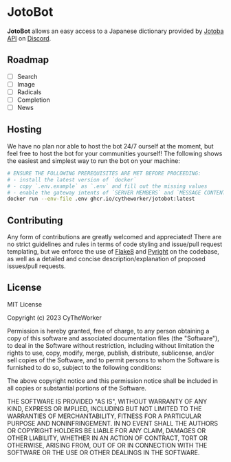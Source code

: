 [Discord]: https://discord.com/
[Flake8]: https://flake8.pycqa.org/en/latest/
[Jotoba API]: https://jotoba.de/docs.html
[Pyright]: https://github.com/microsoft/pyright

# JotoBot

**JotoBot** allows an easy access to a Japanese
dictionary provided by [Jotoba API] on [Discord].

## Roadmap

- [ ] Search
- [ ] Image
- [ ] Radicals
- [ ] Completion
- [ ] News

## Hosting

We have no plan nor able to host the bot 24/7 ourself at the moment,
but feel free to host the bot for your communities yourself! The following
shows the easiest and simplest way to run the bot on your machine:

```sh
# ENSURE THE FOLLOWING PREREQUISITES ARE MET BEFORE PROCEEDING:
# - install the latest version of `docker`
# - copy `.env.example` as `.env` and fill out the missing values
# - enable the gateway intents of `SERVER MEMBERS` and `MESSAGE CONTENT`
docker run --env-file .env ghcr.io/cytheworker/jotobot:latest
```

## Contributing

Any form of contributions are greatly welcomed and appreciated! There are no strict
guidelines and rules in terms of code styling and issue/pull request templating,
but we enforce the use of [Flake8] and [Pyright] on the codebase, as well as a
detailed and concise description/explanation of proposed issues/pull requests.

## License

MIT License

Copyright (c) 2023 CyTheWorker

Permission is hereby granted, free of charge, to any person obtaining a copy
of this software and associated documentation files (the "Software"), to deal
in the Software without restriction, including without limitation the rights
to use, copy, modify, merge, publish, distribute, sublicense, and/or sell
copies of the Software, and to permit persons to whom the Software is
furnished to do so, subject to the following conditions:

The above copyright notice and this permission notice shall be included in all
copies or substantial portions of the Software.

THE SOFTWARE IS PROVIDED "AS IS", WITHOUT WARRANTY OF ANY KIND, EXPRESS OR
IMPLIED, INCLUDING BUT NOT LIMITED TO THE WARRANTIES OF MERCHANTABILITY,
FITNESS FOR A PARTICULAR PURPOSE AND NONINFRINGEMENT. IN NO EVENT SHALL THE
AUTHORS OR COPYRIGHT HOLDERS BE LIABLE FOR ANY CLAIM, DAMAGES OR OTHER
LIABILITY, WHETHER IN AN ACTION OF CONTRACT, TORT OR OTHERWISE, ARISING FROM,
OUT OF OR IN CONNECTION WITH THE SOFTWARE OR THE USE OR OTHER DEALINGS IN THE
SOFTWARE.